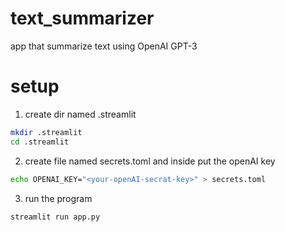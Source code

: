 # text_summarizer
app that summarize text using OpenAI GPT-3

# setup
1) create dir named .streamlit
```bash
mkdir .streamlit
cd .streamlit
```
2) create file named secrets.toml and inside put the openAI key
```bash
echo OPENAI_KEY="<your-openAI-secrat-key>" > secrets.toml
```
3) run the program
```bash
streamlit run app.py
```
